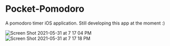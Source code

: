 # Pocket-Pomodoro
A pomodoro timer iOS application. Still developing this app at the moment :)

![Screen Shot 2021-05-31 at 7 17 04 PM](https://user-images.githubusercontent.com/29238419/120249665-98fc3a00-c249-11eb-9290-f1c6220f6d23.png)
![Screen Shot 2021-05-31 at 7 17 18 PM](https://user-images.githubusercontent.com/29238419/120249667-9a2d6700-c249-11eb-9aec-f4eb9b5777a3.png)
